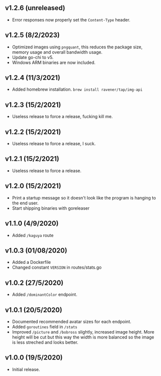 ## v1.2.6 (unreleased)
- Error responses now properly set the `Content-Type` header.

## v1.2.5 (8/2/2023)
- Optimized images using `pngquant`, this reduces the package size, memory usage and overall bandwidth usage.
- Update go-chi to v5.
- Windows ARM binaries are now included.

## v1.2.4 (11/3/2021)
- Added homebrew installation. `brew install ravener/tap/img-api`

## v1.2.3 (15/2/2021)
- Useless release to force a release, fucking kill me.

## v1.2.2 (15/2/2021)
- Useless release to force a release, I suck.

## v1.2.1 (15/2/2021)
- Useless release to force a release.

## v1.2.0 (15/2/2021)
- Print a startup message so it doesn't look like the program is hanging to the end user.
- Start shipping binaries with goreleaser

## v1.1.0 (4/9/2020)
- Added `/kaguya` route

## v1.0.3 (01/08/2020)
- Added a Dockerfile
- Changed constant `VERSION` in routes/stats.go

## v1.0.2 (27/5/2020)
- Added `/dominantColor` endpoint.

## v1.0.1 (20/5/2020)
- Documented recommended avatar sizes for each endpoint.
- Added `goroutines` field in `/stats`
- Improved `/picture` and `/bobross` slightly, increased image height. More height will be cut but this way the width is more balanced so the image is less streched and looks better.

## v1.0.0 (19/5/2020)
- Initial release.
